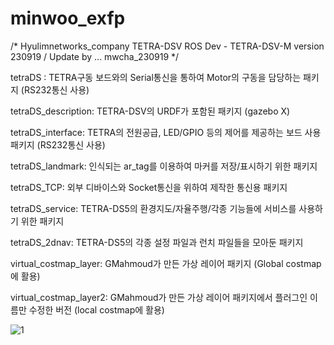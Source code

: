 # minwoo_exfp

/*   Hyulimnetworks_company TETRA-DSV ROS Dev -
     TETRA-DSV-M version 230919 / Update by ... mwcha_230919 */

     
tetraDS : TETRA구동 보드와의 Serial통신을 통하여 Motor의 구동을 담당하는 패키지 (RS232통신 사용)

tetraDS_description: TETRA-DSV의 URDF가 포함된 패키지 (gazebo X)

tetraDS_interface: TETRA의 전원공급, LED/GPIO 등의 제어를 제공하는 보드 사용 패키지 (RS232통신 사용)

tetraDS_landmark: 인식되는 ar_tag를 이용하여 마커를 저장/표시하기 위한 패키지

tetraDS_TCP: 외부 디바이스와 Socket통신을 위하여 제작한 통신용 패키지

tetraDS_service: TETRA-DS5의 환경지도/자율주행/각종 기능들에 서비스를 사용하기 위한 패키지

tetraDS_2dnav: TETRA-DS5의 각종 설정 파일과 런치 파일들을 모아둔 패키지

virtual_costmap_layer: GMahmoud가 만든 가상 레이어 패키지 (Global costmap에 활용)

virtual_costmap_layer2: GMahmoud가 만든 가상 레이어 패키지에서 플러그인 이름만 수정한 버전 (local costmap에 활용)


![1](https://user-images.githubusercontent.com/103166594/220823974-8fde85da-4c52-4bb3-9638-9e6d5bca1c39.png)
